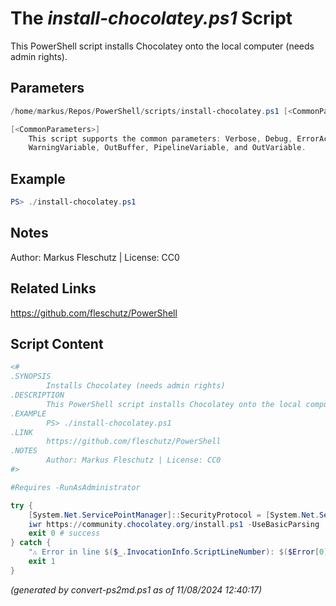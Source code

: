 The *install-chocolatey.ps1* Script
===========================

This PowerShell script installs Chocolatey onto the local computer (needs admin rights).

Parameters
----------
```powershell
/home/markus/Repos/PowerShell/scripts/install-chocolatey.ps1 [<CommonParameters>]

[<CommonParameters>]
    This script supports the common parameters: Verbose, Debug, ErrorAction, ErrorVariable, WarningAction, 
    WarningVariable, OutBuffer, PipelineVariable, and OutVariable.
```

Example
-------
```powershell
PS> ./install-chocolatey.ps1

```

Notes
-----
Author: Markus Fleschutz | License: CC0

Related Links
-------------
https://github.com/fleschutz/PowerShell

Script Content
--------------
```powershell
<#
.SYNOPSIS
        Installs Chocolatey (needs admin rights)
.DESCRIPTION
        This PowerShell script installs Chocolatey onto the local computer (needs admin rights).
.EXAMPLE
        PS> ./install-chocolatey.ps1
.LINK
        https://github.com/fleschutz/PowerShell
.NOTES
        Author: Markus Fleschutz | License: CC0
#>

#Requires -RunAsAdministrator

try {
	[System.Net.ServicePointManager]::SecurityProtocol = [System.Net.ServicePointManager]::SecurityProtocol -bor 3072
	iwr https://community.chocolatey.org/install.ps1 -UseBasicParsing | iex
	exit 0 # success
} catch {
	"⚠️ Error in line $($_.InvocationInfo.ScriptLineNumber): $($Error[0])"
	exit 1
}
```

*(generated by convert-ps2md.ps1 as of 11/08/2024 12:40:17)*
